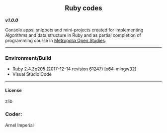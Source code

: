 <h2 align=center>Ruby codes</h2>

***v1.0.0***

Console apps, snippets and mini-projects created for implementing Algorithms and data structure in Ruby and as partial completion of programming course in [Metropolia Open Studies](http://opendata.metropolia.fi/koulutushaku/search.php#result-87378).

---

### Environment/Build
* [Ruby](https://www.ruby-lang.org/en/downloads/) 2.4.3p205 (2017-12-14 revision 61247) [x64-mingw32]
* Visual Studio Code

---


#### License 
zlib


### Coder:
Arnel Imperial
